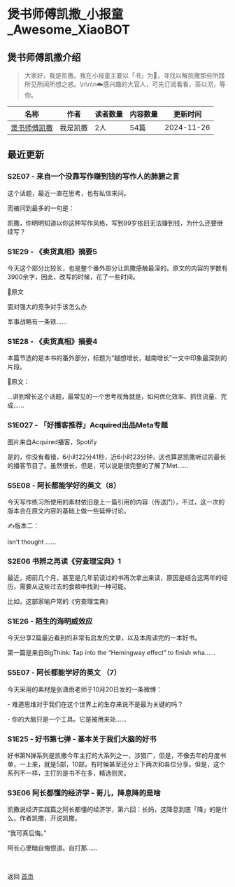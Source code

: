 # 煲书师傅凯撒_小报童_Awesome_XiaoBOT

## 煲书师傅凯撒介绍
> 大家好，我是凯撒。我在小报童主要以「书」为💊，寻找以解凯撒那些所践所见所闻所想之惑。\n\n\n☁️感兴趣的大官人，可先订阅看看，茶以沏，等你。  
  


|名称|作者|读者数量|内容数量|更新时间|
|---|---|---|---|---|
|[煲书师傅凯撒](https://xiaobot.net/p/caesarbook?refer=0b133df9-27dc-423b-8101-639049001c13)|我是凯撒|2人|54篇|2024-11-26|

## 最近更新
### S2E07 - 来自一个没靠写作赚到钱的写作人的肺腑之言

这个话题，最近一直在思考，也有私信来问。

而被问到最多的一句是：

凯撒，你明明知道以你这种写作风格，写到99岁依旧无法赚到钱，为什么还要继续写？

### S1E29 - 《卖货真相》摘要5

今天这个部分比较长，也是整个番外部分让凯撒感触最深的。原文的内容的字数有3900余字，因此，改写的时候，花了一些时间。

📖原文

⾯对强⼤的竞争对⼿该怎么办

军事战略有⼀条铁......

### S1E28 - 《卖货真相》摘要4

本篇节选的是本书的番外部分，标题为“越想增长，越南增长”一文中印象最深刻的片段。

📖原文：

...讲到增长这个话题，最常见的一个思考视角就是，如何优化效率、抓住流量、完成......

### S1E027 - 「好播客推荐」Acquired出品Meta专题

图片来自Acquired播客，Spotify

是的，你没有看错，6小时22分41秒，近6小时23分钟，这也算是凯撒听过的最长的播客节目了。虽然很长，但是，可以说是很完整的了解了Met......

### S5E08 - 阿长都能学好的英文（8）

今天写作练习所使用的素材依旧是上一篇引用的内容（传送门），不过，这一次的版本会在原文内容的基础上做一些延伸讨论。

✍️版本二：

Isn't thought ......

### S2E06 书辨之再读《穷查理宝典》1

最近，把前几个月，甚至是几年前读过的书再次拿出来读，原因是结合这两年的经历，需要从这些过去的食粮中找到一种可能。

比如，这部家喻户常的《穷查理宝典》

### S1E26 - 陌生的海明威效应

今天分享2篇最近看到的非常有启发的文章，以及本周读完的一本好书。

第一篇是来自BigThink: Tap into the “Hemingway effect” to finish wha......

### S5E07 - 阿长都能学好的英文 （7）

今天采用的素材是张潇雨老师于10月20日发的一条微博：

\- 难道思维对于我们在这个世界上的生存来说不是最为关键的吗？

\- 你的大脑只是一个工具。它是被用来处......

### S1E25 - 好书第七弹 - 基本关于我们大脑的好书

好书第N弹系列是凯撒今年主打的大系列之一，涉猎广，但是，不像去年的月度书单，一上来，就是5部，10部，有时候甚至还分上下两次和各位分享。​但是，这个系列不一样，主打的是书不在多，精选则灵。

### S3E06 阿长都懂的经济学 - 哥儿，降息降的是啥

凯撒说经济实践篇之阿长都懂的经济学，第六回：长妈，这降息到底「降」的是什么，作者凯撒，开说凯撒。

“我可真后悔。”

阿长心里暗自悔恨道。自打那......


<a href="https://github.com/Reno9527/awesome-xiaobot" style="color: white; text-decoration: none;">awesome-xiaobot</a>

返回 [首页](../README.md)
